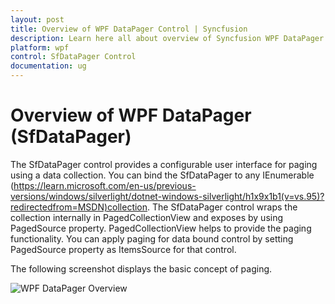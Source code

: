 ```yaml
---
layout: post
title: Overview of WPF DataPager Control | Syncfusion
description: Learn here all about overview of Syncfusion WPF DataPager (SfDataPager) control, its elements and more.
platform: wpf
control: SfDataPager Control
documentation: ug
---
```


# Overview of WPF DataPager (SfDataPager)

The SfDataPager control provides a configurable user interface for paging using a data collection. You can bind the SfDataPager to any IEnumerable <a>(https://learn.microsoft.com/en-us/previous-versions/windows/silverlight/dotnet-windows-silverlight/h1x9x1b1(v=vs.95)?redirectedfrom=MSDN)collection</a>. The SfDataPager control wraps the collection internally in PagedCollectionView and exposes by using PagedSource property. PagedCollectionView helps to provide the paging functionality. You can apply paging for data bound control by setting PagedSource property as ItemsSource for that control.

The following screenshot displays the basic concept of paging.

![WPF DataPager Overview](overview_images/wpf-datapager.png)



